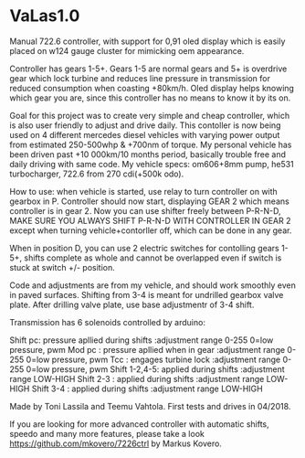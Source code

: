 # VaLas1.0
Manual 722.6 controller, with support for 0,91 oled display which is easily placed on w124 gauge cluster for mimicking oem appearance.

Controller has gears 1-5+. Gears 1-5 are normal gears and 5+ is overdrive gear which lock turbine and reduces line pressure in transmission for reduced consumption when coasting +80km/h. Oled display helps knowing which gear you are, since this controller has no means to know it by its on.

Goal for this project was to create very simple and cheap controller, which is also user friendly to adjust and drive daily.
This contoller is now being used on 4 different mercedes diesel vehicles with varying power output from  estimated 250-500whp & +700nm of torque. My personal vehicle has been driven past +10 000km/10 months period, basically trouble free and daily driving with same code. 
My vehicle specs: om606+8mm pump, he531 turbocharger, 722.6 from 270 cdi(+500k odo).

How to use:
when vehicle is started, use relay to turn controller on with gearbox in P.
Controller should now start, displaying GEAR 2 which means controller is in gear 2.
Now you can use shifter freely between P-R-N-D, MAKE SURE YOU ALWAYS SHIFT P-R-N-D WITH CONTROLLER IN GEAR 2 except when turning vehicle+contorller off, which can be done in any gear.

When in position D, you can use 2 electric switches for contolling gears 1-5+, shifts complete as whole and cannot be overlapped even if switch is stuck at switch +/- position.

Code and adjustments are from my vehicle, and should work smoothly even in paved surfaces. Shifting from 3-4 is meant for undrilled gearbox valve plate. After drilling valve plate, use base adjustmentr of 3-4 shift.

Transmission has 6 solenoids controlled by arduino:

Shift pc: pressure apllied during shifts      :adjustment range 0-255 0=low pressure, pwm
Mod pc  : pressure apllied when in gear       :adjustment range 0-255 0=low pressure, pwm
Tcc     : engages turbine lock                :adjustment range 0-255 0=low pressure, pwm
Shift 1-2,4-5: applied during shifts          :adjustment range LOW-HIGH
Shift 2-3    : applied during shifts          :adjustment range LOW-HIGH
Shift 3-4    : applied during shifts          :adjustment range LOW-HIGH

Made by Toni Lassila and Teemu Vahtola.
First tests and drives in 04/2018.

If you are looking for more advanced controller with automatic shifts, speedo and many more features, please take a look https://github.com/mkovero/7226ctrl by Markus Kovero.
